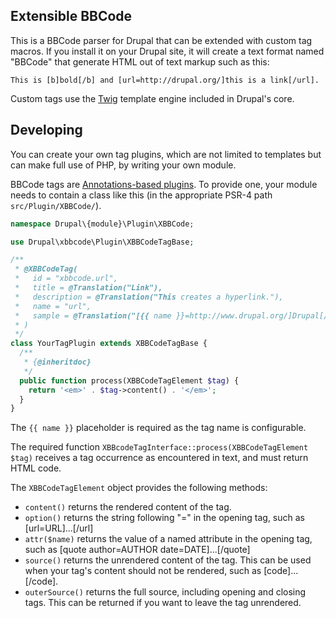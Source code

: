 Extensible BBCode
-----------------

This is a BBCode parser for Drupal that can be extended with custom tag macros.
If you install it on your Drupal site, it will create a text format 
named "BBCode" that generate HTML out of text markup such as this:

    This is [b]bold[/b] and [url=http://drupal.org/]this is a link[/url].

Custom tags use the [Twig](http://twig.sensiolabs.org/) template engine
included in Drupal's core.

Developing
----------

You can create your own tag plugins, which are not limited to templates but can
make full use of PHP, by writing your own module.

BBCode tags are [Annotations-based plugins](https://www.drupal.org/node/1882526).
To provide one, your module needs to contain a class like this (in the appropriate
PSR-4 path `src/Plugin/XBBCode/`).

```php
namespace Drupal\{module}\Plugin\XBBCode;

use Drupal\xbbcode\Plugin\XBBCodeTagBase;

/**
 * @XBBCodeTag(
 *   id = "xbbcode.url",
 *   title = @Translation("Link"),
 *   description = @Translation("This creates a hyperlink."),
 *   name = "url",
 *   sample = @Translation("[{{ name }}=http://www.drupal.org/]Drupal[/{{ name }}]")
 * )
 */
class YourTagPlugin extends XBBCodeTagBase {
  /**
   * {@inheritdoc}
   */
  public function process(XBBCodeTagElement $tag) {
    return '<em>' . $tag->content() . '</em>';
  }
}
```

The `{{ name }}` placeholder is required as the tag name is configurable.

The required function `XBBcodeTagInterface::process(XBBCodeTagElement $tag)`
receives a tag occurrence as encountered in text, and must return HTML code.

The `XBBCodeTagElement` object provides the following methods:

- `content()` returns the rendered content of the tag.
- `option()` returns the string following "=" in the opening tag, such as
  [url=URL]...[/url]
- `attr($name)` returns the value of a named attribute in the opening tag,
  such as [quote author=AUTHOR date=DATE]...[/quote]
- `source()` returns the unrendered content of the tag. This can be used when
  your tag's content should not be rendered, such as [code]...[/code].
- `outerSource()` returns the full source, including opening and closing tags.
  This can be returned if you want to leave the tag unrendered.
